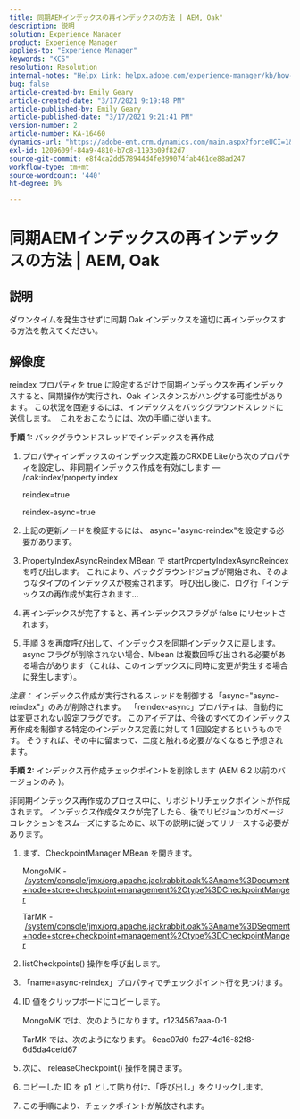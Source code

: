 ```yaml
---
title: 同期AEMインデックスの再インデックスの方法 | AEM, Oak"
description: 説明
solution: Experience Manager
product: Experience Manager
applies-to: "Experience Manager"
keywords: "KCS"
resolution: Resolution
internal-notes: "Helpx Link: helpx.adobe.com/experience-manager/kb/how-to-reindex-a-synchronous-AEM-index-AEM-Oak.html"
bug: false
article-created-by: Emily Geary
article-created-date: "3/17/2021 9:19:48 PM"
article-published-by: Emily Geary
article-published-date: "3/17/2021 9:21:41 PM"
version-number: 2
article-number: KA-16460
dynamics-url: "https://adobe-ent.crm.dynamics.com/main.aspx?forceUCI=1&pagetype=entityrecord&etn=knowledgearticle&id=3613fb7d-6687-eb11-a812-000d3a593216"
exl-id: 1209609f-84a9-4810-b7c8-1193b09f82d7
source-git-commit: e8f4ca2dd578944d4fe399074fab461de88ad247
workflow-type: tm+mt
source-wordcount: '440'
ht-degree: 0%

---
```


# 同期AEMインデックスの再インデックスの方法 | AEM, Oak

## 説明


ダウンタイムを発生させずに同期 Oak インデックスを適切に再インデックスする方法を教えてください。


## 解像度


reindex プロパティを true に設定するだけで同期インデックスを再インデックスすると、同期操作が実行され、Oak インスタンスがハングする可能性があります。 この状況を回避するには、インデックスをバックグラウンドスレッドに送信します。  これをおこなうには、次の手順に従います。

<b>手順 1:</b> バックグラウンドスレッドでインデックスを再作成

1. プロパティインデックスのインデックス定義のCRXDE Liteから次のプロパティを設定し、非同期インデックス作成を有効にします — /oak:index/property index

   reindex=true

   reindex-async=true
2. 上記の更新ノードを検証するには、 async=&quot;async-reindex&quot;を設定する必要があります。
3. PropertyIndexAsyncReindex MBean で startPropertyIndexAsyncReindex を呼び出します。 これにより、バックグラウンドジョブが開始され、そのようなタイプのインデックスが検索されます。 呼び出し後に、ログ行「インデックスの再作成が実行されます…
4. 再インデックスが完了すると、再インデックスフラグが false にリセットされます。
5. 手順 3 を再度呼び出して、インデックスを同期インデックスに戻します。 async フラグが削除されない場合、Mbean は複数回呼び出される必要がある場合があります（これは、このインデックスに同時に変更が発生する場合に発生します）。



*注意：* インデックス作成が実行されるスレッドを制御する「async=&quot;async-reindex&quot;」のみが削除されます。  「reindex-async」プロパティは、自動的には変更されない設定フラグです。 このアイデアは、今後のすべてのインデックス再作成を制御する特定のインデックス定義に対して 1 回設定するというものです。 そうすれば、その中に留まって、二度と触れる必要がなくなると予想されます。


<b>手順 2:</b> インデックス再作成チェックポイントを削除します (AEM 6.2 以前のバージョンのみ )。

非同期インデックス再作成のプロセス中に、リポジトリチェックポイントが作成されます。 インデックス作成タスクが完了したら、後でリビジョンのガベージコレクションをスムーズにするために、以下の説明に従ってリリースする必要があります。

1. まず、CheckpointManager MBean を開きます。

   MongoMK - [/system/console/jmx/org.apache.jackrabbit.oak%3Aname%3Document+node+store+checkpoint+management%2Ctype%3DCheckpointManger](http://localhost:4502/system/console/jmx/org.apache.jackrabbit.oak%3Aname%3DDocument+node+store+checkpoint+management%2Ctype%3DCheckpointManger)

   TarMK - [/system/console/jmx/org.apache.jackrabbit.oak%3Aname%3DSegment+node+store+checkpoint+management%2Ctype%3DCheckpointManger](http://localhost:4502/system/console/jmx/org.apache.jackrabbit.oak%3Aname%3DSegment+node+store+checkpoint+management%2Ctype%3DCheckpointManger)
2. listCheckpoints() 操作を呼び出します。
3. 「name=async-reindex」プロパティでチェックポイント行を見つけます。
4. ID 値をクリップボードにコピーします。

   MongoMK では、次のようになります。r1234567aaa-0-1

   TarMK では、次のようになります。 6eac07d0-fe27-4d16-82f8-6d5da4cefd67
5. 次に、 releaseCheckpoint() 操作を開きます。
6. コピーした ID を p1 として貼り付け、「呼び出し」をクリックします。
7. この手順により、チェックポイントが解放されます。
